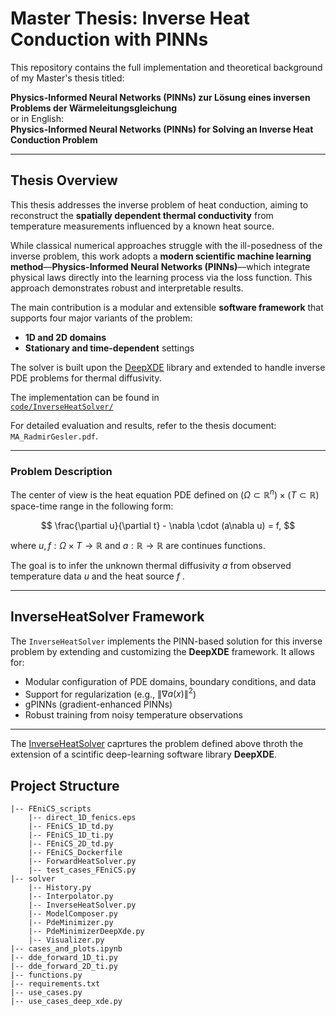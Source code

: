 # Master Thesis: Inverse Heat Conduction with PINNs

This repository contains the full implementation and theoretical background of my Master's thesis titled:

**Physics-Informed Neural Networks (PINNs) zur Lösung eines inversen Problems der Wärmeleitungsgleichung**  
or in English:  
**Physics-Informed Neural Networks (PINNs) for Solving an Inverse Heat Conduction Problem**

---

## Thesis Overview

This thesis addresses the inverse problem of heat conduction, aiming to reconstruct the **spatially dependent thermal conductivity** from temperature measurements influenced by a known heat source.

While classical numerical approaches struggle with the ill-posedness of the inverse problem, this work adopts a **modern scientific machine learning method**—**Physics-Informed Neural Networks (PINNs)**—which integrate physical laws directly into the learning process via the loss function. This approach demonstrates robust and interpretable results.

The main contribution is a modular and extensible **software framework** that supports four major variants of the problem:

- **1D and 2D domains**
- **Stationary and time-dependent** settings

The solver is built upon the [DeepXDE](https://github.com/lululxvi/deepxde) library and extended to handle inverse PDE problems for thermal diffusivity.

The implementation can be found in  
[`code/InverseHeatSolver/`](https://github.com/RadmirG/Master-Arbeit/tree/master/code/InverseHeatSolver)

For detailed evaluation and results, refer to the thesis document: `MA_RadmirGesler.pdf`.

---

### Problem Description

The center of view is the heat equation PDE defined on $`(\Omega \subset \mathbb{R}^n) \times (T \subset \mathbb{R})`$ 
space-time range in the following form:

$$ \frac{\partial u}{\partial t} - \nabla \cdot (a\nabla u) = f, $$

where $`u, f : \Omega \times T \rightarrow \mathbb{R}`$ and $`a:\mathbb{R} \rightarrow \mathbb{R}`$ are continues functions.

The goal is to infer the unknown thermal diffusivity $`a`$ from observed temperature data $`u`$ and the heat source $`f`$ .

---

## InverseHeatSolver Framework

The `InverseHeatSolver` implements the PINN-based solution for this inverse problem by extending and customizing the **DeepXDE** framework. It allows for:

- Modular configuration of PDE domains, boundary conditions, and data
- Support for regularization (e.g., $`\|\nabla a(x)\|^2`$)
- gPINNs (gradient-enhanced PINNs)
- Robust training from noisy temperature observations

---
The [InverseHeatSolver](https://github.com/RadmirG/Master-Arbeit/tree/master/code/InverseHeatSolver/solver) 
caprtures the problem defined above throth the extension of a scintific deep-learning software library **DeepXDE**.

## Project Structure

```text
|-- FEniCS_scripts
    |-- direct_1D_fenics.eps
    |-- FEniCS_1D_td.py
    |-- FEniCS_1D_ti.py
    |-- FEniCS_2D_td.py
    |-- FEniCS_Dockerfile
    |-- ForwardHeatSolver.py
    |-- test_cases_FEniCS.py
|-- solver
    |-- History.py
    |-- Interpolator.py
    |-- InverseHeatSolver.py
    |-- ModelComposer.py
    |-- PdeMinimizer.py
    |-- PdeMinimizerDeepXde.py
    |-- Visualizer.py
|-- cases_and_plots.ipynb
|-- dde_forward_1D_ti.py
|-- dde_forward_2D_ti.py
|-- functions.py
|-- requirements.txt
|-- use_cases.py
|-- use_cases_deep_xde.py
